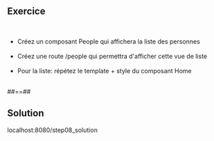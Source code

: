 <!-- .slide: class="sfeir-bg-pink exercice" -->
## Exercice
<br>
<ul>
    <li>Créez un composant People qui affichera la liste des personnes</li><br>
    <li>Créez une route /people qui permettra d'afficher cette vue de liste</li><br>
    <li>Pour la liste: répétez le template + style du composant Home</li><br>
</ul>

##==##

<!-- .slide: class="sfeir-bg-blue exercice" -->
## Solution
<span class="full-center">localhost:8080/step08_solution</span>
